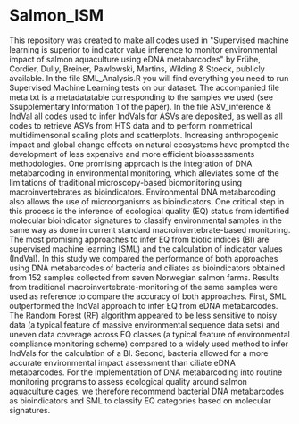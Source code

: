 # Salmon_ISM
This repository was created to make all codes used in "Supervised machine learning is superior to indicator value inference to monitor environmental impact of salmon aquaculture using eDNA metabarcodes" by Frühe, Cordier, Dully, Breiner, Pawlowski, Martins, Wilding &amp; Stoeck, publicly available.  In the file SML_Analysis.R you will find everything you need to run Supervised Machine Learning tests on our dataset. The accompanied file meta.txt is a metadatatable corresponding to the samples we used (see Ssupplementary Information 1 of the paper).  In the file ASV_inference &amp; IndVal all codes used to infer IndVals for ASVs are deposited, as well as all codes to retrieve ASVs from HTS data and to perform nonmetrical multidimensonal scaling plots and scatterplots.  Increasing anthropogenic impact and global change effects on natural ecosystems have prompted the development of less expensive and more efficient bioassessments methodologies. One promising approach is the integration of DNA metabarcoding in environmental monitoring, which alleviates some of the limitations of traditional microscopy-based biomonitoring using macroinvertebrates as bioindicators. Environmental DNA metabarcoding also allows the use of microorganisms as bioindicators. One critical step in this process is the inference of ecological quality (EQ) status from identified molecular bioindicator signatures to classify environmental samples in the same way as done in current standard macroinvertebrate-based monitoring. The most promising approaches to infer EQ from biotic indices (BI) are supervised machine learning (SML) and the calculation of indicator values (IndVal). In this study we compared the performance of both approaches using DNA metabarcodes of bacteria and ciliates as bioindicators obtained from 152 samples collected from seven Norwegian salmon farms. Results from traditional macroinvertebrate-monitoring of the same samples were used as reference to compare the accuracy of both approaches. First, SML outperformed the IndVal approach to infer EQ from eDNA metabarcodes. The Random Forest (RF) algorithm appeared to be less sensitive to noisy data (a typical feature of massive environmental sequence data sets) and uneven data coverage across EQ classes (a typical feature of environmental compliance monitoring scheme) compared to a widely used method to infer IndVals for the calculation of a BI. Second, bacteria allowed for a more accurate environmental impact assessment than ciliate eDNA metabarcodes. For the implementation of DNA metabarcoding into routine monitoring programs to assess ecological quality around salmon aquaculture cages, we therefore recommend bacterial DNA metabarcodes as bioindicators and SML to classify EQ categories based on molecular signatures.
